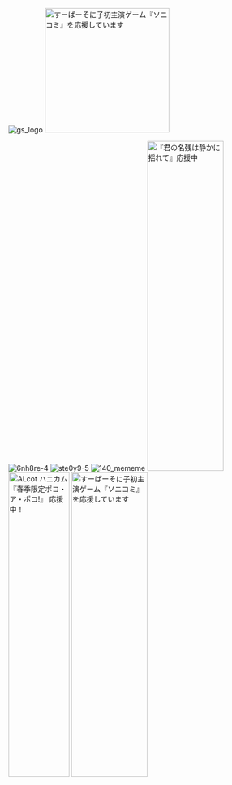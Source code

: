 ![gs_logo](https://user-images.githubusercontent.com/66170519/179250108-ce9cf9b2-9805-4a0a-ab4b-813d6b8d7844.png)
<a href="https://iwakura-kanko.com/goods.php" title="PCゲーム『ソニコミ』特設" target="_blank" rel="noopener"><img src="https://iwakura-kanko.com/images_banner/goods_side.png" alt="すーぱーそに子初主演ゲーム『ソニコミ』を応援しています" width="245" height="245" border="0" /></a>

![6nh8re-4](https://user-images.githubusercontent.com/66170519/179247763-010195b2-89f7-4c64-9176-e73f3235d072.png)
![ste0y9-5](https://user-images.githubusercontent.com/66170519/179247134-93380fa3-610a-498c-b9e9-a711deda3a95.png)
![140_mememe](https://user-images.githubusercontent.com/66170519/179249012-e15c2e88-a613-48cd-9c40-90d357e829c4.jpg)
<a href="http://unisonshift.amusecraft.com/" target="_blank"><img src="http://unisonshift.amusecraft.com/products/project21/banner/tate/shiori.jpg" width="150" height="650" border="0" alt="『君の名残は静かに揺れて』応援中" /></a>
<a href="http://www.h-comb.biz/ent/poco/" target="_blank"><img src="http://www.h-comb.biz/data/poco/banner/ban_l_sak.jpg" width="120" height="600" border="0" alt="ALcot ハニカム 『春季限定ポコ・ア・ポコ!』 応援中！"></a>
<a href="https://supersonico.jp/sonicomi/enter_h600_07.php" title="PCゲーム『ソニコミ』特設" target="_blank" rel="noopener"><img src="https://supersonico.jp/sonicomi/download/banner/bnr_sonicomi07_h600.jpg" alt="すーぱーそに子初主演ゲーム『ソニコミ』を応援しています" width="150" height="600" border="0" /></a>

